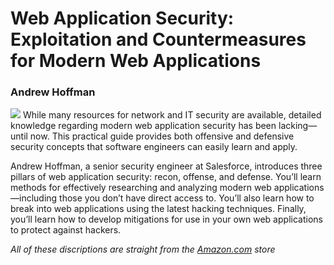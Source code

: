 # Web Application Security: Exploitation and Countermeasures for Modern Web Applications
### Andrew Hoffman
![](/AppSec.jpg)
While many resources for network and IT security are available, detailed knowledge regarding modern web application security has been lacking—until now. This practical guide provides both offensive and defensive security concepts that software engineers can easily learn and apply.

Andrew Hoffman, a senior security engineer at Salesforce, introduces three pillars of web application security: recon, offense, and defense. You’ll learn methods for effectively researching and analyzing modern web applications—including those you don’t have direct access to. You’ll also learn how to break into web applications using the latest hacking techniques. Finally, you’ll learn how to develop mitigations for use in your own web applications to protect against hackers.

*All of these discriptions are straight from the [Amazon.com](https://www.amazon.com/Web-Application-Security-Exploitation-Countermeasures/dp/1492053112/ref=asc_df_1492053112/?tag=hyprod-20&linkCode=df0&hvadid=416662155241&hvpos=&hvnetw=g&hvrand=12336271666237038992&hvpone=&hvptwo=&hvqmt=&hvdev=c&hvdvcmdl=&hvlocint=&hvlocphy=1017596&hvtargid=pla-898882798945&psc=1&tag=&ref=&adgrpid=95590145444&hvpone=&hvptwo=&hvadid=416662155241&hvpos=&hvnetw=g&hvrand=12336271666237038992&hvqmt=&hvdev=c&hvdvcmdl=&hvlocint=&hvlocphy=1017596&hvtargid=pla-898882798945) store*
